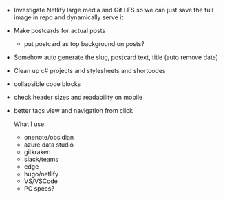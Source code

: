 - Investigate Netlify large media and Git LFS so we can just save the full image in repo and dynamically serve it
- Make postcards for actual posts
  - put postcard as top background on posts?
- Somehow auto generate the slug, postcard text, title (auto remove date)
- Clean up c# projects and stylesheets and shortcodes
- collapsible code blocks
- check header sizes and readability on mobile
- better tags view and navigation from click

  What I use:
  - onenote/obsidian
  - azure data studio
  - gitkraken
  - slack/teams
  - edge
  - hugo/netlify
  - VS/VSCode
  - PC specs?